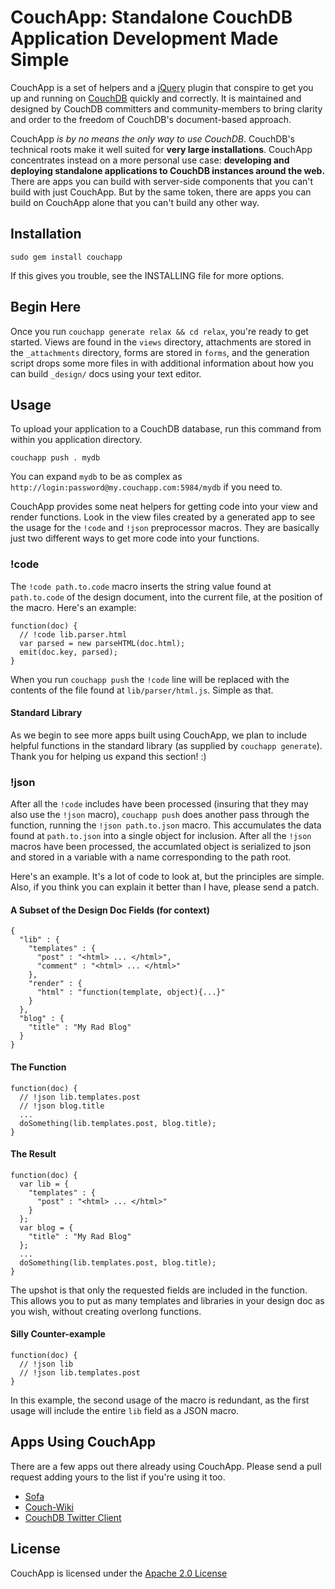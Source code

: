 # CouchApp: Standalone CouchDB Application Development Made Simple

CouchApp is a set of helpers and a [jQuery](http://jquery.com) plugin that conspire to get you up and running on [CouchDB](http://couchdb.org) quickly and correctly. It is maintained and designed by CouchDB committers and community-members to bring clarity and order to the freedom of CouchDB's document-based approach.

CouchApp *is by no means the only way to use CouchDB*. CouchDB's technical roots make it well suited for **very large installations**. CouchApp concentrates instead on a more personal use case: **developing and deploying standalone applications to CouchDB instances around the web.** There are apps you can build with server-side components that you can't build with just CouchApp. But by the same token, there are apps you can build on CouchApp alone that you can't build any other way.

## Installation

    sudo gem install couchapp

If this gives you trouble, see the INSTALLING file for more options.

## Begin Here

Once you run `couchapp generate relax && cd relax`, you're ready to get started. Views are found in the `views` directory, attachments are stored in the `_attachments` directory,  forms are stored in `forms`, and the generation script drops some more files in with additional information about how you can build `_design/` docs using your text editor.

## Usage

To upload your application to a CouchDB database, run this command from within you application directory.

    couchapp push . mydb

You can expand `mydb` to be as complex as `http://login:password@my.couchapp.com:5984/mydb` if you need to.

CouchApp provides some neat helpers for getting code into your view and render functions. Look in the view files created by a generated app to see the usage for the `!code` and `!json` preprocessor macros. They are basically just two different ways to get more code into your functions.

### !code

The `!code path.to.code` macro inserts the string value found at `path.to.code` of the design document, into the current file, at the position of the macro. Here's an example:

    function(doc) {
      // !code lib.parser.html
      var parsed = new parseHTML(doc.html);
      emit(doc.key, parsed);
    }

When you run `couchapp push` the `!code` line will be replaced with the contents of the file found at `lib/parser/html.js`. Simple as that.

#### Standard Library

As we begin to see more apps built using CouchApp, we plan to include helpful functions in the standard library (as supplied by `couchapp generate`). Thank you for helping us expand this section! :)

### !json

After all the `!code` includes have been processed (insuring that they may also use the `!json` macro), `couchapp push` does another pass through the function, running the `!json path.to.json` macro. This accumulates the data found at `path.to.json` into a single object for inclusion. After all the `!json` macros have been processed, the accumlated object is serialized to json and stored in a variable with a name corresponding to the path root. 

Here's an example. It's a lot of code to look at, but the principles are simple. Also, if you think you can explain it better than I have, please send a patch.

#### A Subset of the Design Doc Fields (for context)

    {
      "lib" : {
        "templates" : {
          "post" : "<html> ... </html>",
          "comment" : "<html> ... </html>"
        },
        "render" : {
          "html" : "function(template, object){...}"
        }
      },
      "blog" : {
        "title" : "My Rad Blog"
      }
    }

#### The Function

    function(doc) {
      // !json lib.templates.post
      // !json blog.title  
      ...
      doSomething(lib.templates.post, blog.title);
    }

#### The Result

    function(doc) {
      var lib = {
        "templates" : {
          "post" : "<html> ... </html>"
        }
      };
      var blog = {
        "title" : "My Rad Blog"
      };
      ...
      doSomething(lib.templates.post, blog.title);
    }

The upshot is that only the requested fields are included in the function. This allows you to put as many templates and libraries in your design doc as you wish, without creating overlong functions.

#### Silly Counter-example

    function(doc) {
      // !json lib
      // !json lib.templates.post
    }

In this example, the second usage of the macro is redundant, as the first usage will include the entire `lib` field as a JSON macro.

## Apps Using CouchApp

There are a few apps out there already using CouchApp. Please send a pull request adding yours to the list if you're using it too.

* [Sofa](http://github.com/jchris/sofa)
* [Couch-Wiki](http://github.com/janl/couch-wiki)
* [CouchDB Twitter Client](http://github.com/jchris/couchdb-twitter-client)

## License

CouchApp is licensed under the [Apache 2.0 License](http://www.apache.org/licenses/LICENSE-2.0)